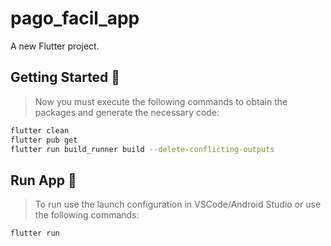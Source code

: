 # pago_facil_app

A new Flutter project.


## Getting Started 🚀

> Now you must execute the following commands to obtain the packages and generate the necessary code:

```sh
flutter clean
flutter pub get
flutter run build_runner build --delete-conflicting-outputs
```


## Run App 🚀

> To run use the launch configuration in VSCode/Android Studio or use the following commands:

```sh
flutter run
```